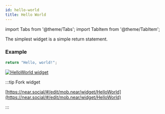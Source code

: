 ```yaml
---
id: hello-world
title: Hello World
---
```

import Tabs from '@theme/Tabs';
import TabItem from '@theme/TabItem';


The simplest widget is a simple return statement.

### Example

<Tabs>
<TabItem value="request" label="Source code" default>

```jsx
return "Hello, world!";
```

</TabItem>
<TabItem value="response" label="Result">

[![HelloWorld widget](https://ipfs.near.social/ipfs/bafkreicrvias7qpxsbpi7wyciez6bd7qd3dkqywa3ghnzzxrqxjmqbbwa4)](https://near.social/#/mob.near/widget/HelloWorld)

</TabItem>
</Tabs>

:::tip Fork widget

[https://near.social/#/edit/mob.near/widget/HelloWorld](https://near.social/#/edit/mob.near/widget/HelloWorld)

:::